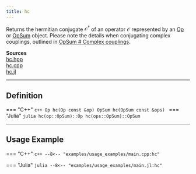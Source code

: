 ```yaml
---
title: hc
---
```


Returns the hermitian conjugate $\mathcal{O}^\dagger$ of an operator $\mathcal{O}$ represented by an [Op](op.md) or [OpSum](opsum.md) object. Please note the details when conjugating complex couplings, outlined in [OpSum # Complex couplings](opsum.md#complex-couplings).

**Sources**<br>
[hc.hpp](https://github.com/awietek/xdiag/blob/main/xdiag/operators/logic/hc.hpp)<br>
[hc.cpp](https://github.com/awietek/xdiag/blob/main/xdiag/operators/logic/hc.cpp)<br>
[hc.jl](https://github.com/awietek/XDiag.jl/blob/main/xdiag/operators/logic/hc.jl)

---

## Definition

=== "C++"
	```c++
	Op hc(Op const &op)
	OpSum hc(OpSum const &ops)
	```
=== "Julia"
	```julia
	hc(op::OpSum)::Op
	hc(ops::OpSum)::OpSum
	```
	
---

## Usage Example

=== "C++"
	```c++
	--8<-- "examples/usage_examples/main.cpp:hc"
	```

=== "Julia"
	```julia
	--8<-- "examples/usage_examples/main.jl:hc"
	```
